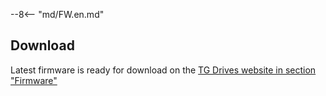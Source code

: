 --8<-- "md/FW.en.md"

## Download
Latest firmware is ready for download on the [TG Drives website in section "Firmware"](https://dev025.tgdrives.cz/products/servodrives/693#firmwaresection)